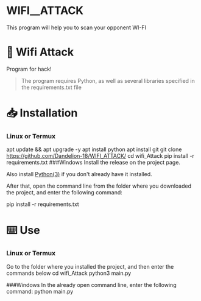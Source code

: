 # WIFI__ATTACK
This program will help you to scan your opponent WI-FI
# 🔎 Wifi Attack

Program for hack!
> The program requires Python, as well as several libraries specified in the requirements.txt file
# 📥 Installation
### Linux or Termux
apt update && apt upgrade -y
apt install python
apt install git
git clone https://github.com/Dandelion-18/WIFI_ATTACK/
cd wifi_Attack
pip install -r requirements.txt
###Windows
Install the release on the project page.

Also install [Python(3)](https://www.python.org/downloads/) if you don't already have it installed.

After that, open the command line from the folder where you downloaded the project, and enter the following command:

pip install -r requirements.txt

# ⌨️ Use
### Linux or Termux
Go to the folder where you installed the project, and then enter the commands below
cd wifi_Attack
python3 main.py

###Windows
In the already open command line, enter the following command:
python main.py
